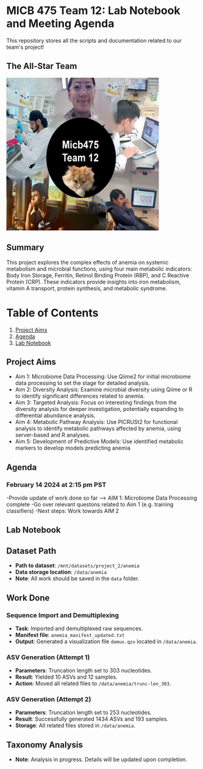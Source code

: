 # MICB 475 Team 12: Lab Notebook and Meeting Agenda
This repository stores all the scripts and documentation related to our team's project!

## The All-Star Team
<img src="/team-pic.png" alt="The Team Behind the Magic" width="400" height="400">

## Summary
This project explores the complex effects of anemia on systemic metabolism and microbial functions, using four main metabolic indicators: Body Iron Storage, Ferritin, Retinol Binding Protein (RBP), and C Reactive Protein (CRP). These indicators provide insights into iron metabolism, vitamin A transport, protein synthesis, and metabolic syndrome.


# Table of Contents

1. [Project Aims](#Project-Aims)
2. [Agenda](#Agenda)
3. [Lab Notebook](#Lab-Notebook)



## Project Aims
- Aim 1: Microbiome Data Processing: Use Qiime2 for initial microbiome data processing to set the stage for detailed analysis.
- Aim 2: Diversity Analysis: Examine microbial diversity using Qiime or R to identify significant differences related to anemia.
- Aim 3: Targeted Analysis: Focus on interesting findings from the diversity analysis for deeper investigation, potentially expanding to differential abundance analysis.
- Aim 4: Metabolic Pathway Analysis: Use PICRUSt2 for functional analysis to identify metabolic pathways affected by anemia, using server-based and R analyses.
- Aim 5: Development of Predictive Models: Use identified metabolic markers to develop models predicting anemia

## Agenda

### February 14 2024 at 2:15 pm PST

-Provide update of work done so far --> AIM 1: Microbiome Data Processing complete 
  -Go over relevant questons related to Aim 1 (e.g. training classifiers)
-Next steps: Work towards AIM 2 


## Lab Notebook
## Dataset Path

- **Path to dataset**: `/mnt/datasets/project_2/anemia`
- **Data storage location**: `/data/anemia`
- **Note**: All work should be saved in the `data` folder.

## Work Done

### Sequence Import and Demultiplexing

- **Task**: Imported and demultiplexed raw sequences.
- **Manifest file**: `anemia_manifest_updated.txt`
- **Output**: Generated a visualization file `demux.qzv` located in `/data/anemia`.

### ASV Generation (Attempt 1)

- **Parameters**: Truncation length set to 303 nucleotides.
- **Result**: Yielded 10 ASVs and 12 samples.
- **Action**: Moved all related files to `/data/anemia/trunc-len_303`.

### ASV Generation (Attempt 2)

- **Parameters**: Truncation length set to 253 nucleotides.
- **Result**: Successfully generated 1434 ASVs and 193 samples.
- **Storage**: All related files stored in `/data/anemia`.

## Taxonomy Analysis

- **Note**: Analysis in progress. Details will be updated upon completion.
